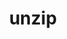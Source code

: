---
title: "unzip"
layout: cache
categories: [package, develop-2024-03-10]
meta: {"versions": ["6.0"], "compilers": ["gcc@=11.2.0", "gcc@=11.4.0", "gcc@=7.3.1", "gcc@=7.5.0", "gcc@=9.4.0"], "oss": ["amzn2", "rhel8", "ubuntu18.04", "ubuntu20.04", "ubuntu22.04"], "platforms": ["linux"], "targets": ["aarch64", "neoverse_n1", "neoverse_v1", "neoverse_v2", "ppc64le", "x86_64_v3", "zen4"], "stacks": ["aws-isc", "aws-isc-aarch64", "developer-tools", "e4s", "e4s-cray-rhel", "e4s-neoverse-v2", "e4s-neoverse_v1", "e4s-oneapi", "e4s-power", "ml-linux-x86_64-cpu", "ml-linux-x86_64-cuda", "radiuss", "root", "tutorial"], "num_specs": 10, "num_specs_by_stack": {"root": 10, "aws-isc-aarch64": 2, "aws-isc": 1, "e4s-cray-rhel": 1, "e4s-power": 1, "radiuss": 1, "developer-tools": 1, "e4s-neoverse_v1": 1, "e4s-neoverse-v2": 1, "tutorial": 1, "ml-linux-x86_64-cuda": 1, "e4s": 1, "ml-linux-x86_64-cpu": 1, "e4s-oneapi": 1}}
spec_details: [{"hash": "4z7eps37ebrapv2hpbpw2v7vqaabfz52", "compiler": "gcc@=7.3.1", "versions": ["6.0"], "os": "amzn2", "platform": "linux", "target": "aarch64", "variants": ["build_system=makefile", "patches=f6f6236"], "stacks": ["root", "aws-isc-aarch64"], "size": "-", "tarball": "https://binaries.spack.io/develop-2024-03-10/build_cache/linux-amzn2-aarch64/gcc-7.3.1/unzip-6.0/linux-amzn2-aarch64-gcc-7.3.1-unzip-6.0-4z7eps37ebrapv2hpbpw2v7vqaabfz52.spack"}, {"hash": "o52bw2blzzpxvnip4ihnktrrqx52ifzc", "compiler": "gcc@=7.3.1", "versions": ["6.0"], "os": "amzn2", "platform": "linux", "target": "neoverse_n1", "variants": ["build_system=makefile", "patches=f6f6236"], "stacks": ["root", "aws-isc-aarch64"], "size": "-", "tarball": "https://binaries.spack.io/develop-2024-03-10/build_cache/linux-amzn2-neoverse_n1/gcc-7.3.1/unzip-6.0/linux-amzn2-neoverse_n1-gcc-7.3.1-unzip-6.0-o52bw2blzzpxvnip4ihnktrrqx52ifzc.spack"}, {"hash": "fdtm7vch75urfz6wjf2ura6crs5e3scf", "compiler": "gcc@=7.3.1", "versions": ["6.0"], "os": "amzn2", "platform": "linux", "target": "x86_64_v3", "variants": ["build_system=makefile", "patches=f6f6236"], "stacks": ["aws-isc", "root"], "size": "-", "tarball": "https://binaries.spack.io/develop-2024-03-10/build_cache/linux-amzn2-x86_64_v3/gcc-7.3.1/unzip-6.0/linux-amzn2-x86_64_v3-gcc-7.3.1-unzip-6.0-fdtm7vch75urfz6wjf2ura6crs5e3scf.spack"}, {"hash": "nc2ebirsekuw5jacvslboxugd6buj6wx", "compiler": "gcc@=11.2.0", "versions": ["6.0"], "os": "rhel8", "platform": "linux", "target": "zen4", "variants": ["build_system=makefile", "patches=f6f6236"], "stacks": ["root", "e4s-cray-rhel"], "size": "-", "tarball": "https://binaries.spack.io/develop-2024-03-10/build_cache/linux-rhel8-zen4/gcc-11.2.0/unzip-6.0/linux-rhel8-zen4-gcc-11.2.0-unzip-6.0-nc2ebirsekuw5jacvslboxugd6buj6wx.spack"}, {"hash": "dqkhi7zthve2kikfydrtbg225a5nffhe", "compiler": "gcc@=9.4.0", "versions": ["6.0"], "os": "ubuntu20.04", "platform": "linux", "target": "ppc64le", "variants": ["build_system=makefile", "patches=f6f6236"], "stacks": ["root", "e4s-power"], "size": "-", "tarball": "https://binaries.spack.io/develop-2024-03-10/build_cache/linux-ubuntu20.04-ppc64le/gcc-9.4.0/unzip-6.0/linux-ubuntu20.04-ppc64le-gcc-9.4.0-unzip-6.0-dqkhi7zthve2kikfydrtbg225a5nffhe.spack"}, {"hash": "rtkdue46qo4ykowdeml2b5qruq3z7k36", "compiler": "gcc@=7.5.0", "versions": ["6.0"], "os": "ubuntu18.04", "platform": "linux", "target": "x86_64_v3", "variants": ["build_system=makefile", "patches=f6f6236"], "stacks": ["radiuss", "root", "developer-tools"], "size": "-", "tarball": "https://binaries.spack.io/develop-2024-03-10/build_cache/linux-ubuntu18.04-x86_64_v3/gcc-7.5.0/unzip-6.0/linux-ubuntu18.04-x86_64_v3-gcc-7.5.0-unzip-6.0-rtkdue46qo4ykowdeml2b5qruq3z7k36.spack"}, {"hash": "gyx2ut2ydyrw73o5ky3hl3q4ytvoebzp", "compiler": "gcc@=11.4.0", "versions": ["6.0"], "os": "ubuntu22.04", "platform": "linux", "target": "neoverse_v1", "variants": ["build_system=makefile", "patches=f6f6236"], "stacks": ["e4s-neoverse_v1", "root"], "size": "-", "tarball": "https://binaries.spack.io/develop-2024-03-10/build_cache/linux-ubuntu22.04-neoverse_v1/gcc-11.4.0/unzip-6.0/linux-ubuntu22.04-neoverse_v1-gcc-11.4.0-unzip-6.0-gyx2ut2ydyrw73o5ky3hl3q4ytvoebzp.spack"}, {"hash": "chy2rqb6jbyzjpi4a6nnjimoxys25w5m", "compiler": "gcc@=11.4.0", "versions": ["6.0"], "os": "ubuntu22.04", "platform": "linux", "target": "neoverse_v2", "variants": ["build_system=makefile", "patches=f6f6236"], "stacks": ["root", "e4s-neoverse-v2"], "size": "-", "tarball": "https://binaries.spack.io/develop-2024-03-10/build_cache/linux-ubuntu22.04-neoverse_v2/gcc-11.4.0/unzip-6.0/linux-ubuntu22.04-neoverse_v2-gcc-11.4.0-unzip-6.0-chy2rqb6jbyzjpi4a6nnjimoxys25w5m.spack"}, {"hash": "eu2rsvqgrbp25gyc2xsjcnpcakkqbbii", "compiler": "gcc@=11.4.0", "versions": ["6.0"], "os": "ubuntu22.04", "platform": "linux", "target": "x86_64_v3", "variants": ["build_system=makefile", "patches=f6f6236"], "stacks": ["tutorial", "ml-linux-x86_64-cuda", "e4s", "root", "ml-linux-x86_64-cpu"], "size": "-", "tarball": "https://binaries.spack.io/develop-2024-03-10/build_cache/linux-ubuntu22.04-x86_64_v3/gcc-11.4.0/unzip-6.0/linux-ubuntu22.04-x86_64_v3-gcc-11.4.0-unzip-6.0-eu2rsvqgrbp25gyc2xsjcnpcakkqbbii.spack"}, {"hash": "qvsn32feyrcp7v7mxfopxb4hg65f6xpq", "compiler": "gcc@=11.4.0", "versions": ["6.0"], "os": "ubuntu22.04", "platform": "linux", "target": "x86_64_v3", "variants": ["build_system=makefile", "patches=f6f6236"], "stacks": ["root", "e4s-oneapi"], "size": "-", "tarball": "https://binaries.spack.io/develop-2024-03-10/build_cache/linux-ubuntu22.04-x86_64_v3/gcc-11.4.0/unzip-6.0/linux-ubuntu22.04-x86_64_v3-gcc-11.4.0-unzip-6.0-qvsn32feyrcp7v7mxfopxb4hg65f6xpq.spack"}]
---